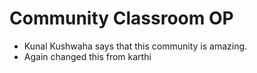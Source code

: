 # Community Classroom OP

- Kunal Kushwaha says that this community is amazing.
- Again changed this from karthi
